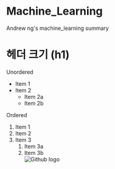 # Machine_Learning
Andrew ng's machine_learning summary

# 헤더 크기 (h1)
Unordered
* Item 1
* Item 2
  * Item 2a
  * Item 2b
  
  
Ordered
1. Item 1
1. Item 2
1. Item 3
   1. Item 3a
   1. Item 3b  
![Github logo](C:\github_choi\image_test)
